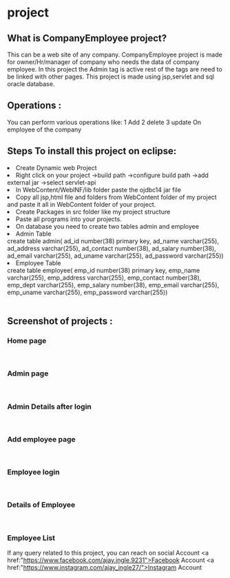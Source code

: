 # project
<h2>What is CompanyEmployee project?</h2>
This can be a web site of any company.
CompanyEmployee project is made for owner/Hr/manager of company who needs the data of company employee.
In this project the Admin tag is active rest of the tags are need to be linked with other pages.
This project is made using jsp,servlet and sql oracle database.

<h2>Operations :</h2>
You can perform various operations like:
1 Add
2 delete
3 update
On employee of the company

<h2>Steps To install this project on eclipse:</h2>
<li> Create Dynamic web Project</li>
<li> Right click on your project ->build path ->configure build path ->add external jar ->select servlet-api</li> 
<li> In WebContent/WebINF/lib folder paste the ojdbc14 jar file</li>
<li> Copy all jsp,html file and folders from WebContent folder of my project and paste it all in WebContent folder of your project.</li>
<li> Create Packages in src folder like my project structure</li>
<li> Paste all programs into your projects.</li> 
<li> On database you need to create two tables admin and employee</li>
<li> Admin Table</li> 
create table admin(
ad_id number(38) primary key,
ad_name varchar(255),
ad_address varchar(255),
ad_contact number(38),
ad_salary number(38),
ad_email varchar(255),
ad_uname varchar(255),
ad_password varchar(255))
<li>Employee Table</li>
create table employee(
emp_id number(38) primary key,
emp_name varchar(255),
emp_address varchar(255),
emp_contact number(38),
emp_dept varchar(255),
emp_salary number(38),
emp_email varchar(255),
emp_uname varchar(255),
emp_password varchar(255))
<br>
<br>
<h2>Screenshot of projects :</h2>
<h3>Home page</h3>



<br>
<h3>Admin page</h3>


<br>
<h3>Admin Details after login</h3>


<br>
<h3>Add employee page</h3>


<br>
<h3>Employee login</h3>


<br>
<h3>Details of Employee</h3>


<br>
<h3>Employee List</h3>


If any query related to this project, you can reach on social Account 
<a href:"https://www.facebook.com/ajay.ingle.9231">Facebook Account</a>
<a href:"https://www.instagram.com/ajay_ingle27/">Instagram Account</a>
